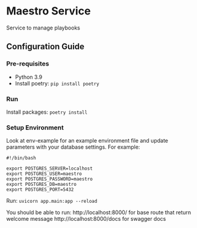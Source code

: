 # Maestro Service
Service to manage playbooks

## Configuration Guide

### Pre-requisites
- Python 3.9
- Install poetry: `pip install poetry`

### Run
Install packages:
`poetry install`

### Setup Environment

Look at env-example for an example environment file and update parameters with your database settings.
For example:

```
#!/bin/bash

export POSTGRES_SERVER=localhost
export POSTGRES_USER=maestro
export POSTGRES_PASSWORD=maestro
export POSTGRES_DB=maestro
export POSTGRES_PORT=5432
```

Run:
`uvicorn app.main:app --reload`

You should be able to run: 
http://localhost:8000/ for base route that return welcome message
http://localhost:8000/docs for swagger docs

